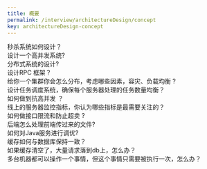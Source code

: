 ```yaml
---
title: 概要
permalink: /interview/architectureDesign/concept
key: architectureDesign-concept
---
```


秒杀系统如何设计？  
设计一个高并发系统?  
分布式系统的设计?  
设计RPC 框架？  
给你一个集群你会怎么分布，考虑哪些因素，容灾、负载均衡 ?  
设计任务调度系统，确保每个服务器处理的任务数量均衡？   
如何做到抗高并发  ？  
线上的服务器监控指标，你认为哪些指标是最需要关注的？  
如何做接口限流和防止超卖  ?  
后端怎么处理前端传过来的文件?  
如何对Java服务进行调优?  
缓存如何与数据库保持一致？  
如果缓存清空了，大量请求落到db上，怎么办？  
多台机器都可以操作一个事情，但这个事情只需要被执行一次，怎么办？  